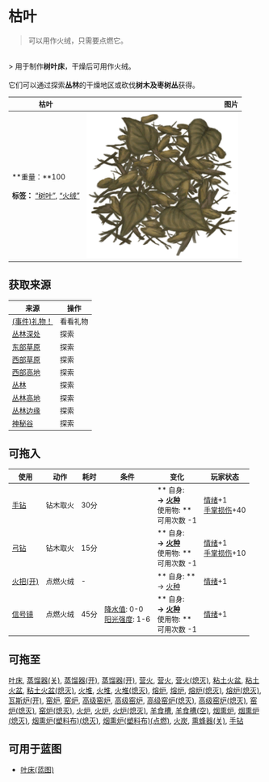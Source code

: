 # 枯叶  
> 可以用作火绒，只需要点燃它。  
<br>  
> 用于制作<b>树叶床</b>，干燥后可用作火绒。<br><br>它们可以通过探索<b>丛林</b>的干燥地区或砍伐<b>树木及枣树丛</b>获得。  
  
  枯叶  |   图片   
 ----  |  ----:   
 **重量：**100<br><br>**标签：**	[“树叶”](tag_Leaves.md), [“火绒”](tag_Tinder.md)  |  <img decoding="async" src="Sprite/Tinder.png" href="a.md" style="max-width:300px;max-height:300px;">   
  
## 获取来源  
来源  |  操作  
----  |  ----  
[(事件)礼物！](Event_MacaqueFriendGift.md)  |  看看礼物  
[丛林深处](DeepJungle.md)  |  探索  
[东部草原](GrasslandsE.md)  |  探索  
[西部草原](GrasslandsW.md)  |  探索  
[西部高地](HighlandsWestern.md)  |  探索  
[丛林](Jungle.md)  |  探索  
[丛林高地](JungleHighlands.md)  |  探索  
[丛林边缘](Outskirts.md)  |  探索  
[神秘谷](SecretValley.md)  |  探索  
## 可拖入  
使用  |  动作  |  耗时  |  条件  |  变化  |  玩家状态  
----  |  ----  |  ----  |  ----  |  ----  |  ----  
[手钻](HandDrill.md)  |  钻木取火  |  30分  |    |  ** 自身: **<br>→ [火种](TinderLit.md)<br>** 使用物: **<br>可用次数  -1  |  [情绪](Morale.md)+1<br>[手掌损伤](HandDamage.md)+40  
[弓钻](BowDrill.md)  |  钻木取火  |  15分  |    |  ** 自身: **<br>→ [火种](TinderLit.md)<br>** 使用物: **<br>可用次数  -1  |  [情绪](Morale.md)+1<br>[手掌损伤](HandDamage.md)+10  
[火把(开)](TorchOn.md)  |  点燃火绒  |  -  |    |  ** 自身: **<br>→ [火种](TinderLit.md)  |  [情绪](Morale.md)+1  
[信号镜](SignalingMirror.md)  |  点燃火绒  |  45分  |  [降水值](RainValue.md): 0-0<br>[阳光强度](SunStrength.md): 1-6  |  ** 自身: **<br>→ [火种](TinderLit.md)<br>** 使用物: **<br>可用次数  -1  |  [情绪](Morale.md)+1  
## 可拖至  
[叶床](LeafBed.md), [蒸馏器(关)](AlembicOff.md), [蒸馏器(开)](AlembicOn.md), [蒸馏器(开)](AlembicOn.md), [营火](Campfire.md), [营火](Campfire.md), [营火(熄灭)](CampfireExtinguished.md), [粘土火盆](ClayFirePit.md), [粘土火盆](ClayFirePit.md), [粘土火盆(熄灭)](ClayFirePitExtinguished.md), [火堆](Fire.md), [火堆](Fire.md), [火堆(熄灭)](FireExtinguished.md), [熔炉](Forge.md), [熔炉](Forge.md), [熔炉(熄灭)](ForgeExtinguished.md), [熔炉(熄灭)](ForgeExtinguished.md), [瓦斯炉(开)](GasCookerOn.md), [窑炉](Kiln.md), [窑炉](Kiln.md), [高级窑炉](KilnAdvanced.md), [高级窑炉](KilnAdvanced.md), [高级窑炉(熄灭)](KilnAdvancedExtinguished.md), [高级窑炉(熄灭)](KilnAdvancedExtinguished.md), [窑炉(熄灭)](KilnExtinguished.md), [窑炉(熄灭)](KilnExtinguished.md), [火炉](Stove.md), [火炉](Stove.md), [火炉(熄灭)](StoveExtinguished.md), [羊食槽](GoatFeeder.md), [羊食槽(空)](GoatFeederEmpty.md), [烟熏炉](Smoker.md), [烟熏炉(熄灭)](SmokerExtinguished.md), [烟熏炉(塑料布)(熄灭)](SmokerExtinguishedPlastic.md), [烟熏炉(塑料布)(点燃)](SmokerPlastic.md), [火炭](Embers.md), [熏蜂器(关)](BeeSmokerOff.md), [手钻](FirePlow.md)  
## 可用于蓝图  
- [叶床(蓝图)](Bp_Leafbed.md)  
  
  
